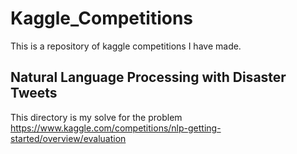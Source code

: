 # Kaggle_Competitions
This is a repository of kaggle competitions I have made.

## Natural Language Processing with Disaster Tweets
This directory is my solve for the problem https://www.kaggle.com/competitions/nlp-getting-started/overview/evaluation
